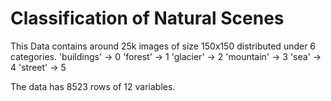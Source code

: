 # Classification of Natural Scenes

This Data contains around 25k images of size 150x150 distributed under 6 categories.
'buildings' -> 0
'forest' -> 1
'glacier' -> 2
'mountain' -> 3
'sea' -> 4
'street' -> 5 

The data has 8523 rows of 12 variables.

